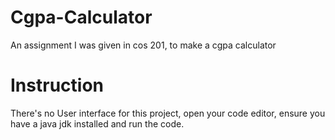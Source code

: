 # Cgpa-Calculator
An assignment I was given in cos 201, to make a cgpa calculator

# Instruction
There's no User interface for this project, open your code editor, ensure you have a java jdk installed and run the code.
